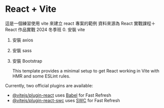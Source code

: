 # React + Vite

這是一個練習使用 vite 來建立 react 專案的範例
資料來源為 React 實戰課程＋ React 作品實戰 2024 冬季班 0. 安裝 vite

1. 安裝 axios
2. 安裝 sass
3. 安裝 Bootstrap

   This template provides a minimal setup to get React working in Vite with HMR and some ESLint rules.

Currently, two official plugins are available:

- [@vitejs/plugin-react](https://github.com/vitejs/vite-plugin-react/blob/main/packages/plugin-react/README.md) uses [Babel](https://babeljs.io/) for Fast Refresh
- [@vitejs/plugin-react-swc](https://github.com/vitejs/vite-plugin-react-swc) uses [SWC](https://swc.rs/) for Fast Refresh
